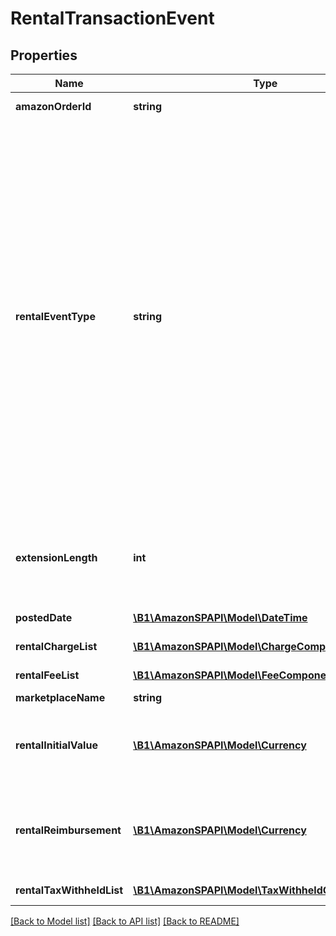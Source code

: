 # RentalTransactionEvent

## Properties
Name | Type | Description | Notes
------------ | ------------- | ------------- | -------------
**amazonOrderId** | **string** | An Amazon-defined identifier for an order. | [optional] 
**rentalEventType** | **string** | The type of rental event.  Possible values:  * RentalCustomerPayment-Buyout - Transaction type that represents when the customer wants to buy out a rented item.  * RentalCustomerPayment-Extension - Transaction type that represents when the customer wants to extend the rental period.  * RentalCustomerRefund-Buyout - Transaction type that represents when the customer requests a refund for the buyout of the rented item.  * RentalCustomerRefund-Extension - Transaction type that represents when the customer requests a refund over the extension on the rented item.  * RentalHandlingFee - Transaction type that represents the fee that Amazon charges sellers who rent through Amazon.  * RentalChargeFailureReimbursement - Transaction type that represents when Amazon sends money to the seller to compensate for a failed charge.  * RentalLostItemReimbursement - Transaction type that represents when Amazon sends money to the seller to compensate for a lost item. | [optional] 
**extensionLength** | **int** | The number of days that the buyer extended an already rented item. This value is only returned for RentalCustomerPayment-Extension and RentalCustomerRefund-Extension events. | [optional] 
**postedDate** | [**\B1\AmazonSPAPI\Model\\DateTime**](\DateTime.md) | The date and time when the financial event was posted. | [optional] 
**rentalChargeList** | [**\B1\AmazonSPAPI\Model\ChargeComponentList**](ChargeComponentList.md) | A list of charges associated with the rental event. | [optional] 
**rentalFeeList** | [**\B1\AmazonSPAPI\Model\FeeComponentList**](FeeComponentList.md) | A list of fees associated with the rental event. | [optional] 
**marketplaceName** | **string** | The name of the marketplace. | [optional] 
**rentalInitialValue** | [**\B1\AmazonSPAPI\Model\Currency**](Currency.md) | The amount of money the customer originally paid to rent the item. This value is only returned for RentalChargeFailureReimbursement and RentalLostItemReimbursement events. | [optional] 
**rentalReimbursement** | [**\B1\AmazonSPAPI\Model\Currency**](Currency.md) | The amount of money Amazon sends the seller to compensate for a lost item or a failed charge. This value is only returned for RentalChargeFailureReimbursement and RentalLostItemReimbursement events. | [optional] 
**rentalTaxWithheldList** | [**\B1\AmazonSPAPI\Model\TaxWithheldComponentList**](TaxWithheldComponentList.md) | A list of taxes withheld information for a rental item. | [optional] 

[[Back to Model list]](../README.md#documentation-for-models) [[Back to API list]](../README.md#documentation-for-api-endpoints) [[Back to README]](../README.md)


